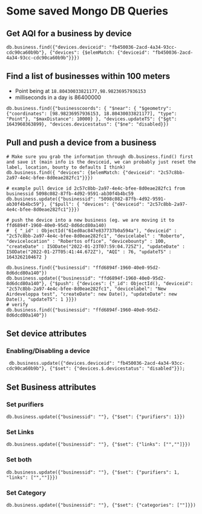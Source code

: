 # Some saved Mongo DB Queries

## Get AQI for a business by device

```
db.business.find({"devices.deviceid": "fb450036-2acd-4a34-93cc-cdc90ca60b9b"}, {"devices": {$elemMatch: {"deviceid": "fb450036-2acd-4a34-93cc-cdc90ca60b9b"}}})
```

## Find a list of businesses within 100 meters

- Point being at `18.80430033821177,98.98236957936153`
- milliseconds in a day is 86400000


```
db.business.find({"businesscoords": { "$near": { "$geometry": {"coordinates": [98.98236957936153, 18.80430033821177], "type": "Point"}, "$maxDistance": 10000} }, "devices.updateTS": {"$gt": 1643960363899}, "devices.devicestatus": {"$ne": "disabled}})
```

## Pull and push a device from a business

```
# Make sure you grab the information through db.business.find() first and save it (main info is the deviceid, we can probably just reset the label, location, bounty to defaults I think)
db.business.find({ "devices": {$elemMatch: {"deviceid": "2c57c8bb-2a97-4e4c-bfee-8d0eae282fc1"}}})

# example pull device id 2c57c8bb-2a97-4e4c-bfee-8d0eae282fc1 from businessid 5098c082-87fb-4d92-9591-ab30f4b4bc59
db.business.update({"businessid": "5098c082-87fb-4d92-9591-ab30f4b4bc59"}, {"$pull": { "devices": {"deviceid": "2c57c8bb-2a97-4e4c-bfee-8d0eae282fc1"}}})

# push the device into a new business (eg. we are moving it to ffd6894f-1960-40e0-95d2-8d6dcd80a140)
#  { "_id" : ObjectId("61ed0ac847e837737b0a594a"), "deviceid" : "2c57c8bb-2a97-4e4c-bfee-8d0eae282fc1", "devicelabel" : "Roberto", "devicelocation" : "Robertos office", "devicebounty" : 100, "createDate" : ISODate("2022-01-23T07:59:04.725Z"), "updateDate" : ISODate("2022-01-27T05:41:44.672Z"), "AQI" : 76, "updateTS" : 1643262104672 }

db.business.find({"businessid": "ffd6894f-1960-40e0-95d2-8d6dcd80a140"})
db.business.update({"businessid": "ffd6894f-1960-40e0-95d2-8d6dcd80a140"}, {"$push": {"devices": {"_id": ObjectId(), "deviceid": "2c57c8bb-2a97-4e4c-bfee-8d0eae282fc1", "devicelabel": "New Airdeveloppa test", "createDate": new Date(), "updateDate": new Date(), "updateTS": 1 }}})
# verify
db.business.find({"businessid": "ffd6894f-1960-40e0-95d2-8d6dcd80a140"})

```

## Set device attributes

### Enabling/Disabling a device

```
 db.business.update({"devices.deviceid": "fb450036-2acd-4a34-93cc-cdc90ca60b9b"}, {"$set": {"devices.$.devicestatus": "disabled"}});
```


## Set Business attributes

### Set purifiers

```
db.business.update({"businessid": ""}, {"$set": {"purifiers": 1}})
```

### Set Links

```
db.business.update({"businessid": ""}, {"$set": {"links": ["",""]}})
```

### Set both

```
db.business.update({"businessid": ""}, {"$set": {"purifiers": 1, "links": ["",""]}})
```

### Set Category

```
db.business.update({"businessid": ""}, {"$set": {"categories": [""]}})
```
